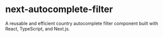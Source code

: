 # next-autocomplete-filter
A reusable and efficient country autocomplete filter component built with React, TypeScript, and Next.js.
